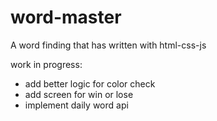 # word-master
A word finding that has written with html-css-js


work in progress:
- add better logic for color check
- add screen for win or lose
- implement daily word api